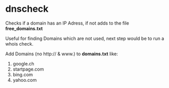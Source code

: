 # dnscheck
Checks if a domain has an IP Adress, if not adds to the file **free_domains.txt**  

Useful for finding Domains which are not used, next step would be to run a whois check.


Add Domains (no http:// & www.) to **domains.txt** like:  
1. google.ch
2. startpage.com
3. bing.com
4. yahoo.com
